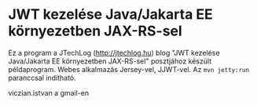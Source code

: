 JWT kezelése Java/Jakarta EE környezetben JAX-RS-sel
====================================================

Ez a program a JTechLog (<http://jtechlog.hu>) blog "JWT kezelése Java/Jakarta EE környezetben JAX-RS-sel" posztjához készült példaprogram.
Webes alkalmazás Jersey-vel, JJWT-vel. Az `mvn jetty:run` paranccsal indítható.

viczian.istvan a gmail-en



